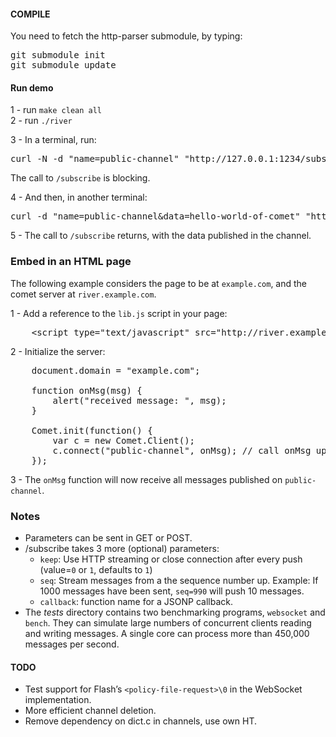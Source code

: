 #### COMPILE

You need to fetch the http-parser submodule, by typing:
<pre>
git submodule init
git submodule update
</pre>


#### Run demo
1 - run `make clean all`  
2 - run `./river`

3 - In a terminal, run:
<pre>
curl -N -d "name=public-channel" "http://127.0.0.1:1234/subscribe"
</pre>
The call to `/subscribe` is blocking.


4 - And then, in another terminal:
<pre>
curl -d "name=public-channel&data=hello-world-of-comet" "http://127.0.0.1:1234/publish"
</pre>

5 - The call to `/subscribe` returns, with the data published in the channel.


### Embed in an HTML page
The following example considers the page to be at `example.com`, and the comet server at `river.example.com`.

1 - Add a reference to the `lib.js` script in your page:
<pre>
	&lt;script type="text/javascript" src="http://river.example.com/lib.js?domain=example.com"&gt;&lt;/script&gt;
</pre>
2 - Initialize the server:
<pre>
	document.domain = "example.com";

	function onMsg(msg) {
		alert("received message: ", msg);
	}

	Comet.init(function() {
		var c = new Comet.Client();
		c.connect("public-channel", onMsg); // call onMsg upon reception of a message.
	});
</pre>
3 - The `onMsg` function will now receive all messages published on `public-channel`.


### Notes
* Parameters can be sent in GET or POST.
* /subscribe takes 3 more (optional) parameters:
    * `keep`: Use HTTP streaming or close connection after every push (value=`0` or `1`, defaults to `1`)
    * `seq`: Stream messages from a the sequence number up. Example: If 1000 messages have been sent, `seq=990` will push 10 messages.
    * `callback`: function name for a JSONP callback.
* The *tests* directory contains two benchmarking programs, `websocket` and `bench`. They can simulate large numbers of concurrent clients reading and writing messages. A single core can process more than 450,000 messages per second.


#### TODO
* Test support for Flash’s `<policy-file-request>\0` in the WebSocket implementation.
* More efficient channel deletion.
* Remove dependency on dict.c in channels, use own HT.
